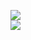[![](https://img.shields.io/badge/Made%20With-Github%20Spray-lightgrey.svg?style=for-the-badge&logo=github)](https://github.com/Annihil/github-spray#26940)  
[![](https://i.imgur.com/2DrTn0Z.gif)](https://github.com/Annihil/github-spray)